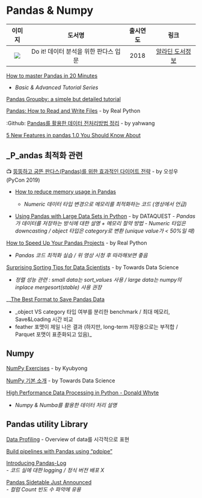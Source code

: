 # Pandas & Numpy

| 이미지 | 도서명 | 출시연도 | 링크  |
| :---: | :---: | :---: | :---: |
| ![](https://image.aladin.co.kr/product/16902/16/cover150/k202534274_1.jpg) | Do it!  데이터 분석을 위한 판다스 입문 | 2018 | [알라딘  도서정보](https://www.aladin.co.kr/shop/wproduct.aspx?ItemId=169021617) |

[How to master Pandas in 20 Minutes](https://towardsdatascience.com/how-to-master-pandas-8514f33f00f6)  
  -  _Basic & Advanced Tutorial Series_

[Pandas Groupby: a simple but detailed tutorial](https://towardsdatascience.com/pandas-groupby-a-simple-but-detailed-tutorial-314b8f37005d)

[Pandas: How to Read and Write Files](https://realpython.com/pandas-read-write-files) - by Real Python

:Github: [Pandas를 활용한 데이터 전처리방법 정리](https://github.com/yahwang/Data-Processing-With-Pandas-Note) - by yahwang

[5 New Features in pandas 1.0 You Should Know About](https://towardsdatascience.com/5-new-features-in-pandas-1-0-you-should-know-about-fc31c83e396b)

## _P_andas 최적화 관련

📺 [뚱뚱하고 굼뜬 판다스\(Pandas\)를 위한 효과적인 다이어트 전략](https://www.youtube.com/watch?v=0Vm9Yi_ig58&t=2s) - by 오성우 \(PyCon 2019\)

* [How to reduce memory usage in Pandas](https://www.mikulskibartosz.name/how-to-reduce-memory-usage-in-pandas/)  
  -  _Numeric 데이터 타입 변경으로 메모리를 최적화하는 코드 \(영상에서 언급\)_

* [Using Pandas with Large Data Sets in Python](https://www.dataquest.io/blog/pandas-big-data/) - by DATAQUEST   -  _Pandas가 데이터를 저장하는 방식에 대한 설명 + 메모리 절약 방법   -  Numeric 타입은 downcasting / object 타입은 category로 변환 \(unique value가 &lt; 50%일 때\)_

[How to Speed Up Your Pandas Projects](https://realpython.com/fast-flexible-pandas/) - by Real Python  
  -  _Pandas 코드 최적화 실습 / 위 영상 시청 후 따라해보면 좋음_

[Surprising Sorting Tips for Data Scientists](https://towardsdatascience.com/surprising-sorting-tips-for-data-scientists-9c360776d7e) - by Towards Data Science  
  -  _정렬 성능 관련 : small data는 sort\_values 사용 / large data는 numpy의 inplace mergesort\(stable\) 사용 권장_

\_\_[The Best Format to Save Pandas Data](https://towardsdatascience.com/the-best-format-to-save-pandas-data-414dca023e0d)  
  -  _object VS category 타입 여부를 분리한 benchmark / 최대 메모리, Save&Loading 시간 비교  
  -  feather 포맷이 제일 나은 결과 \(하지만, long-term 저장용으로는 부적합 / Parquet 포맷이 표준화되고 있음\)_

## Numpy

[NumPy Exercises](https://github.com/Kyubyong/numpy_exercises) - by Kyubyong

[NumPy 기본 소개](https://towardsdatascience.com/intermediate-python-numpy-cec1c192b8e6) - by Towards Data Science

[High Performance Data Processing in Python - Donald Whyte](https://www.youtube.com/watch?v=NoJr08FNQeg)  
  -  _Numpy & Numba를 활용한 데이터 처리 설명_

## Pandas utility Library

[Data Profiling](https://kanoki.org/2019/01/15/pandas-exploratory-data-analysis-data-profiling/) - Overview of data를 시각적으로 표현

[Build pipelines with Pandas using “pdpipe”](https://towardsdatascience.com/https-medium-com-tirthajyoti-build-pipelines-with-pandas-using-pdpipe-cade6128cd31)

[Introducing Pandas-Log](https://towardsdatascience.com/introducing-pandas-log-3240a5e57e21)   
  _- 코드 실에 대한 logging / 정식 버전 배포 X_

[Pandas Sidetable Just Announced](https://towardsdatascience.com/pandas-sidetable-just-announced-708e5f65938f)  
  _-  컬럼 Count 빈도 수 파악에 유용_ 



